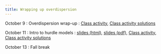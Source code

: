 ```yaml
---
title: Wrapping up overdispersion
---
```


October 9
: Overdispersion wrap-up
  : [Class activity](https://sta712-f23.github.io/class_activities/ca_lecture_18.html), [Class activity solutions](https://sta712-f23.github.io/class_activities/ca_lecture_18_solutions.html)  
    
October 11
: Intro to hurdle models
  : [slides (html)](https://sta712-f23.github.io/slides/lecture_19.html), [slides (pdf)](https://sta712-f23.github.io/slides/lecture_19.pdf), [Class activity](https://sta712-f23.github.io/class_activities/ca_lecture_19.html), [Class activity solutions](https://sta712-f23.github.io/class_activities/ca_lecture_19_solutions.html)
  
October 13
: Fall break